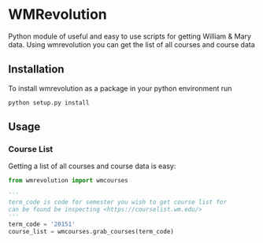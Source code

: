 # WMRevolution
Python module of useful and easy to use scripts for getting William & Mary data. Using wmrevolution you can get the list of all courses and course data 

## Installation
To install wmrevolution as a package in your python environment run 
```
python setup.py install
```

## Usage

### Course List
Getting a list of all courses and course data is easy:

```python
from wmrevolution import wmcourses

'''
term_code is code for semester you wish to get course list for
can be found be inspecting <https://courselist.wm.edu/>
'''
term_code = '20151'
course_list = wmcourses.grab_courses(term_code)
```

